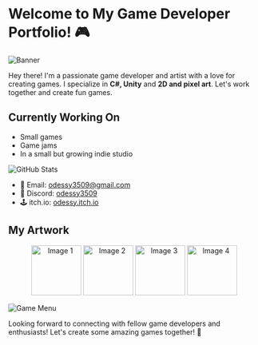 # Welcome to My Game Developer Portfolio! 🎮

![Banner](https://github.com/odessy3509/Odessy.github.io/assets/137520021/06cb6ea7-c490-4056-8d8d-e1abcb3ec8b9)

Hey there! I'm a passionate game developer and artist with a love for creating games. I specialize in **C#, Unity** and **2D and pixel art**. Let's work together and create fun games.

## Currently Working On

- Small games
- Game jams
- In a small but growing indie studio

![GitHub Stats](https://github-readme-stats.vercel.app/api?username=odessy3509&show_icons=true&theme=radical)


- 📧 Email: [odessy3509@gmail.com](mailto:odessy3509@gmail.com)
- 💬 Discord: [odessy3509](https://discord.com/users/odessy3509)
- 🕹️ itch.io: [odessy.itch.io](https://odessy.itch.io/)

## My Artwork


<div align="center">
  <img src="https://i.gyazo.com/421be63b9f0484e2b3e091f1a305066f.gif" width="100" alt="Image 1">
  <img src="https://i.gyazo.com/87f5f89b6c8015dc8fb44e504d0a234e.gif" width="100" alt="Image 2">
  <img src="https://i.gyazo.com/9406abee664760b76d9ac888a309dcb6.gif" width="100" alt="Image 3">
  <img src="https://i.gyazo.com/97ac69f8357fd372face675541328229.gif" width="100" alt="Image 4">
</div>




![Game Menu](https://github.com/odessy3509/Odessy.github.io/assets/137520021/ac0ee750-45c5-4042-9713-c11c097339be)



Looking forward to connecting with fellow game developers and enthusiasts! Let's create some amazing games together! 🚀

